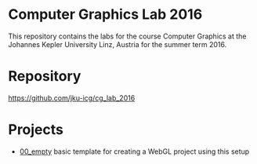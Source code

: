 # Computer Graphics Lab 2016

This repository contains the labs for the course Computer Graphics at the Johannes Kepler University Linz, Austria for the summer term 2016.

# Repository

https://github.com/jku-icg/cg_lab_2016

# Projects

 * [00_empty](./00_empty/)
  basic template for creating a WebGL project using this setup
